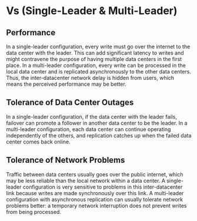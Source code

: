 # Vs (Single-Leader & Multi-Leader)

## Performance

In a single-leader configuration, every write must go over the internet to the data center with the leader.
This can add significant latency to writes and might contravene the purpose of having multiple data centers in the first place.
In a multi-leader configuration, every write can be processed in the local data center and is replicated asynchronously to the other data centers.
Thus, the inter-datacenter network delay is hidden from users, which means the perceived performance may be better.

## Tolerance of Data Center Outages

In a single-leader configuration, if the data center with the leader fails, failover can promote a follower in another data center to be the leader.
In a multi-leader configuration, each data center can continue operating independently of the others, and replication catches up when the failed data center comes back online.

## Tolerance of Network Problems

Traffic between data centers usually goes over the public internet, which may be less reliable than the local network within a data center.
A single-leader configuration is very sensitive to problems in this inter-datacenter link because writes are made synchronously over this link.
A multi-leader configuration with asynchronous replication can usually tolerate network problems better: a temporary network interruption does not prevent writes from being processed.

